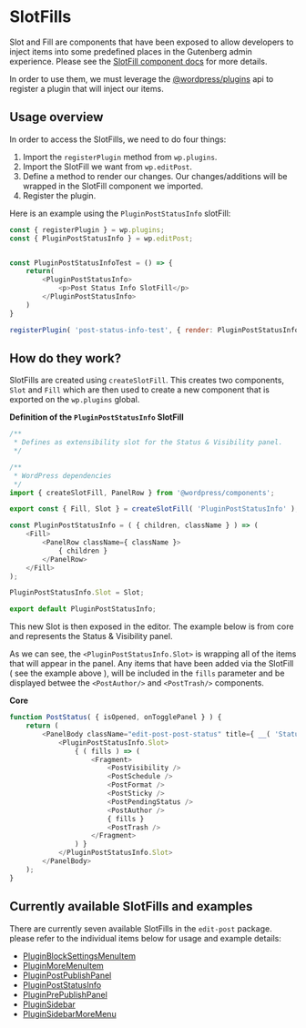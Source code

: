 # SlotFills

Slot and Fill are components that have been exposed to allow developers to inject items into some predefined places in the Gutenberg admin experience.
Please see the [SlotFill component docs](https://wordpress.org/gutenberg/handbook/designers-developers/developers/components/slot-fill/) for more details.

In order to use them, we must leverage the [@wordpress/plugins](https://wordpress.org/gutenberg/handbook/designers-developers/developers/packages/packages-plugins/) api to register a plugin that will inject our items.

## Usage overview

In order to access the SlotFills, we need to do four things:

1. Import the `registerPlugin` method from `wp.plugins`.
2. Import the SlotFill we want from `wp.editPost`.
3. Define a method to render our changes. Our changes/additions will be wrapped in the SlotFill component we imported.
4. Register the plugin.



Here is an example using the `PluginPostStatusInfo` slotFill:
```js
const { registerPlugin } = wp.plugins;
const { PluginPostStatusInfo } = wp.editPost;


const PluginPostStatusInfoTest = () => {
	return(
		<PluginPostStatusInfo>
			<p>Post Status Info SlotFill</p>
		</PluginPostStatusInfo>
	)
}

registerPlugin( 'post-status-info-test', { render: PluginPostStatusInfoTest } );
```

## How do they work?

SlotFills are created using `createSlotFill`. This creates two components, `Slot` and `Fill` which are then used to create a new component that is exported on the `wp.plugins` global.

**Definition of the `PluginPostStatusInfo` SlotFill**
```js
/**
 * Defines as extensibility slot for the Status & Visibility panel.
 */

/**
 * WordPress dependencies
 */
import { createSlotFill, PanelRow } from '@wordpress/components';

export const { Fill, Slot } = createSlotFill( 'PluginPostStatusInfo' );

const PluginPostStatusInfo = ( { children, className } ) => (
	<Fill>
		<PanelRow className={ className }>
			{ children }
		</PanelRow>
	</Fill>
);

PluginPostStatusInfo.Slot = Slot;

export default PluginPostStatusInfo;

```

This new Slot is then exposed in the editor. The example below is from core and represents the Status & Visibility panel.

As we can see, the `<PluginPostStatusInfo.Slot>` is wrapping all of the items that will appear in the panel.
Any items that have been added via the SlotFill ( see the example above ), will be included in the `fills` parameter and be displayed betwee the `<PostAuthor/>` and `<PostTrash/>` components.

**Core**
```js
function PostStatus( { isOpened, onTogglePanel } ) {
	return (
		<PanelBody className="edit-post-post-status" title={ __( 'Status & Visibility' ) } opened={ isOpened } onToggle={ onTogglePanel }>
			<PluginPostStatusInfo.Slot>
				{ ( fills ) => (
					<Fragment>
						<PostVisibility />
						<PostSchedule />
						<PostFormat />
						<PostSticky />
						<PostPendingStatus />
						<PostAuthor />
						{ fills }
						<PostTrash />
					</Fragment>
				) }
			</PluginPostStatusInfo.Slot>
		</PanelBody>
	);
}
```
## Currently available SlotFills and examples

There are currently seven available SlotFills in the `edit-post` package. please refer to the individual items below for usage and example details:

* [PluginBlockSettingsMenuItem](./plugin-block-settings-menu-item.md)
* [PluginMoreMenuItem](./plugin-more-menu-item.md)
* [PluginPostPublishPanel](./plugin-post-publish-panel.md)
* [PluginPostStatusInfo](./plugin-post-status-info.md)
* [PluginPrePublishPanel](./plugin-pre-post-publish-panel.md)
* [PluginSidebar](./plugin-sidebar.md)
* [PluginSidebarMoreMenu](./plugin-sidebar-more-menu-item.md)




